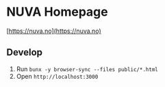 # NUVA Homepage

[https://nuva.no](https://nuva.no)

## Develop

1. Run `bunx -y browser-sync --files public/*.html`
2. Open `http://localhost:3000`
